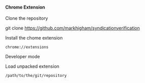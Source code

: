 #### Chrome Extension 

Clone the repository 

  git clone https://github.com/markhigham/syndicationverification
	
Install the chome extension

	chrome://extensions
	

Developer mode

Load unpacked extension

	/path/to/the/git/repository
	
	
